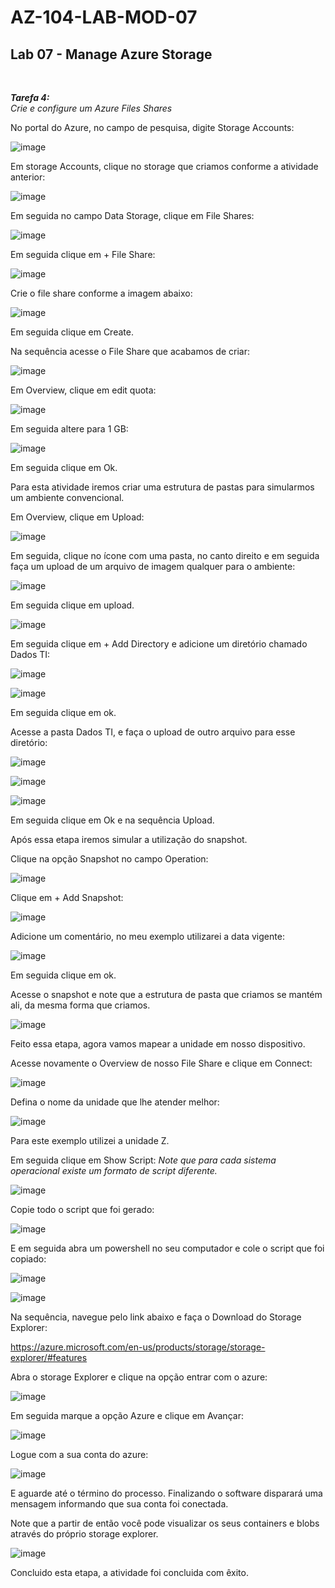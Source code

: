 # AZ-104-LAB-MOD-07

 <h2>Lab 07 - Manage Azure Storage</h2> <br>

 ***Tarefa 4:***  
    *Crie e configure um Azure Files Shares*

No portal do Azure, no campo de pesquisa, digite Storage Accounts: 

![image](https://user-images.githubusercontent.com/107069287/194878604-39e9977f-c9a5-48fa-be1d-1629b9eccd3b.png)

Em storage Accounts, clique no storage que criamos conforme a atividade anterior: 

![image](https://user-images.githubusercontent.com/107069287/194878716-390c20b2-b198-4c4b-a7dd-dae5e1562b9d.png)

Em seguida no campo Data Storage, clique em File Shares: 

![image](https://user-images.githubusercontent.com/107069287/194880324-3c2f3609-e78d-40a5-842a-9c2566d27509.png)

Em seguida clique em + File Share: 

![image](https://user-images.githubusercontent.com/107069287/194880480-9ff9c2af-8458-435b-a416-fe75e78c6d07.png)

Crie o file share conforme a imagem abaixo: 

![image](https://user-images.githubusercontent.com/107069287/194882119-4bf9206d-ff0f-4f3c-af55-d5f12f5cc859.png)

Em seguida clique em Create. 

Na sequência acesse o File Share que acabamos de criar: 

![image](https://user-images.githubusercontent.com/107069287/194882456-d1cfae6a-277a-42e7-b6de-65c2c73a6b36.png)

Em Overview, clique em edit quota: 

![image](https://user-images.githubusercontent.com/107069287/194882570-483733df-1ad5-45ce-9533-7fd65cefe99f.png)

Em seguida altere para 1 GB: 

![image](https://user-images.githubusercontent.com/107069287/194882706-d0edfea3-93fe-412f-b3e1-52f66e420785.png)

Em seguida clique em Ok. 

Para esta atividade iremos criar uma estrutura de pastas para simularmos um ambiente convencional. 

Em Overview, clique em Upload: 

![image](https://user-images.githubusercontent.com/107069287/194887633-f4ebae29-1416-449d-b2e2-a205e75e36c2.png)

Em seguida, clique no ícone com uma pasta, no canto direito e em seguida faça um upload de um arquivo de imagem qualquer para o ambiente: 

![image](https://user-images.githubusercontent.com/107069287/194888117-e453eaac-5172-4422-8cd5-c78e4f1b9f2f.png)

Em seguida clique em upload. 

![image](https://user-images.githubusercontent.com/107069287/194888253-bc6415cb-5113-45cd-b69f-2b5e4d6eeab2.png)

Em seguida clique em + Add Directory e adicione um diretório chamado Dados TI: 

![image](https://user-images.githubusercontent.com/107069287/194888406-fd55705e-19fd-4279-aa76-95ac953de3e4.png)

![image](https://user-images.githubusercontent.com/107069287/194888460-be76c759-f721-471f-a365-723d69d7e5f0.png)

Em seguida clique em ok. 

Acesse a pasta Dados TI, e faça o upload de outro arquivo para esse diretório: 

![image](https://user-images.githubusercontent.com/107069287/194888648-e72860fc-449e-41dc-9ee4-ce9ed57733f9.png)

![image](https://user-images.githubusercontent.com/107069287/194888686-f3d6d895-2744-448e-a25a-eb81ade3383c.png)

![image](https://user-images.githubusercontent.com/107069287/194888787-da89e7e3-ce8f-40df-b68d-04c6746b4293.png)

Em seguida clique em Ok e na sequência Upload. 

Após essa etapa iremos simular a utilização do snapshot. 

Clique na opção Snapshot no campo Operation: 

![image](https://user-images.githubusercontent.com/107069287/194889065-4eeb0e4e-2d75-44ba-b35c-e9cae99e9bf4.png)

Clique em + Add Snapshot: 

![image](https://user-images.githubusercontent.com/107069287/194889162-7d856727-c8f4-4eb7-98a6-570bf8d26994.png)

Adicione um comentário, no meu exemplo utilizarei a data vigente: 

![image](https://user-images.githubusercontent.com/107069287/194889347-c6a50c38-64ab-4517-817b-0c39ac9f11d8.png)

Em seguida clique em ok. 

Acesse o snapshot e note que a estrutura de pasta que criamos se mantém ali, da mesma forma que criamos. 

![image](https://user-images.githubusercontent.com/107069287/194889615-d1ffa861-bde7-4391-9dba-dfa7ac916843.png)

Feito essa etapa, agora vamos mapear a unidade em nosso dispositivo. 

Acesse novamente o Overview de nosso File Share e clique em Connect: 

![image](https://user-images.githubusercontent.com/107069287/194891671-5eb2b115-16c9-42d8-8954-e4b4d4e02bad.png)

Defina o nome da unidade que lhe atender melhor: 

![image](https://user-images.githubusercontent.com/107069287/194891930-9e40ec51-c3e9-4196-87d3-e2af7ebee674.png)

Para este exemplo utilizei a unidade Z. 

Em seguida clique em Show Script: 
*Note que para cada sistema operacional existe um formato de script diferente.* 

![image](https://user-images.githubusercontent.com/107069287/194892225-da3f591a-6c6f-4402-993d-6d55ce2985f3.png)

Copie todo o script que foi gerado: 

![image](https://user-images.githubusercontent.com/107069287/194892369-d6ef1102-b609-4617-beb9-0e7881759323.png)

E em seguida abra um powershell no seu computador e cole o script que foi copiado: 

![image](https://user-images.githubusercontent.com/107069287/194892597-bede52a4-8e70-4fd1-b9aa-074b1fd0cf31.png)

![image](https://user-images.githubusercontent.com/107069287/194894493-11afe547-9461-4afb-907b-b95fc80c084a.png)

Na sequência, navegue pelo link abaixo e faça o Download do Storage Explorer: 

https://azure.microsoft.com/en-us/products/storage/storage-explorer/#features

Abra o storage Explorer e clique na opção entrar com o azure: 

![image](https://user-images.githubusercontent.com/107069287/194917054-45e96f51-a09f-449b-9588-afd2eb37cf48.png)

Em seguida marque a opção Azure e clique em Avançar: 

![image](https://user-images.githubusercontent.com/107069287/194917208-50fe147c-3fb0-4fd9-ad85-5e19152ac31b.png)

Logue com a sua conta do azure: 

![image](https://user-images.githubusercontent.com/107069287/194917400-acaba7e1-7777-497a-bb33-6550e231d87d.png)

E aguarde até o término do processo. Finalizando o software disparará uma mensagem informando que sua conta foi conectada. 

Note que a partir de então você pode visualizar os seus containers e blobs através do próprio storage explorer. 

![image](https://user-images.githubusercontent.com/107069287/194918440-0d90847c-222a-4fa0-8786-1a39255f439a.png)

Concluido esta etapa, a atividade foi concluida com êxito. 




